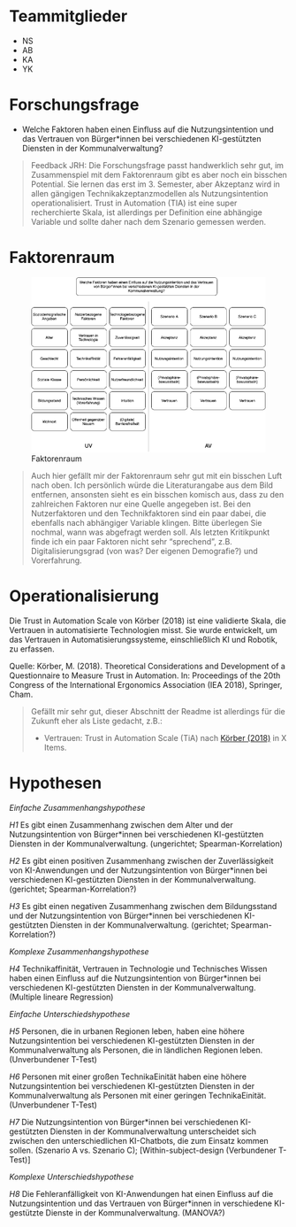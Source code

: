 # Teammitglieder

-   NS
-   AB
-   KA
-   YK

# Forschungsfrage

-   Welche Faktoren haben einen Einfluss auf die Nutzungsintention und
    das Vertrauen von Bürger\*innen bei verschiedenen KI-gestützten
    Diensten in der Kommunalverwaltung?

> Feedback JRH: Die Forschungsfrage passt handwerklich sehr gut, im
> Zusammenspiel mit dem Faktorenraum gibt es aber noch ein bisschen
> Potential. Sie lernen das erst im 3. Semester, aber Akzeptanz wird in
> allen gängigen Technikakzeptanzmodellen als Nutzungsintention
> operationalisiert. Trust in Automation (TIA) ist eine super
> recherchierte Skala, ist allerdings per Definition eine abhängige
> Variable und sollte daher nach dem Szenario gemessen werden.

# Faktorenraum

<figure>
<img src="readme_files/Faktorenraum_Gruppe%201.png"
alt="Faktorenraum" />
<figcaption aria-hidden="true">Faktorenraum</figcaption>
</figure>

> Auch hier gefällt mir der Faktorenraum sehr gut mit ein bisschen Luft
> nach oben. Ich persönlich würde die Literaturangabe aus dem Bild
> entfernen, ansonsten sieht es ein bisschen komisch aus, dass zu den
> zahlreichen Faktoren nur eine Quelle angegeben ist. Bei den
> Nutzerfaktoren und den Technikfaktoren sind ein paar dabei, die
> ebenfalls nach abhängiger Variable klingen. Bitte überlegen Sie
> nochmal, wann was abgefragt werden soll. Als letzten Kritikpunkt finde
> ich ein paar Faktoren nicht sehr “sprechend”, z.B.
> Digitalisierungsgrad (von was? Der eigenen Demografie?) und
> Vorerfahrung.

# Operationalisierung

Die Trust in Automation Scale von Körber (2018) ist eine validierte
Skala, die Vertrauen in automatisierte Technologien misst. Sie wurde
entwickelt, um das Vertrauen in Automatisierungssysteme, einschließlich
KI und Robotik, zu erfassen.

Quelle: Körber, M. (2018). Theoretical Considerations and Development of
a Questionnaire to Measure Trust in Automation. In: Proceedings of the
20th Congress of the International Ergonomics Association (IEA 2018),
Springer, Cham.

> Gefällt mir sehr gut, dieser Abschnitt der Readme ist allerdings für
> die Zukunft eher als Liste gedacht, z.B.:
>
> -   Vertrauen: Trust in Automation Scale (TiA) nach [Körber
>     (2018)](https://link.springer.com/chapter/10.1007/978-3-319-96074-6_2 "Körber, M.(2018. Theoretical Considerations and Development of a Questionnaire to Measure Trust in Automation. In: Proceedings of the 20th Congress of the International Ergonomics Association (IEA 2018), Springer, Cham.")
>     in X Items.

# Hypothesen

*Einfache Zusammenhangshypothese*

*H1* Es gibt einen Zusammenhang zwischen dem Alter und der
Nutzungsintention von Bürger\*innen bei verschiedenen KI-gestützten
Diensten in der Kommunalverwaltung. (ungerichtet; Spearman-Korrelation)

*H2* Es gibt einen positiven Zusammenhang zwischen der Zuverlässigkeit
von KI-Anwendungen und der Nutzungsintention von Bürger\*innen bei
verschiedenen KI-gestützten Diensten in der Kommunalverwaltung.
(gerichtet; Spearman-Korrelation?)

*H3* Es gibt einen negativen Zusammenhang zwischen dem Bildungsstand und
der Nutzungsintention von Bürger\*innen bei verschiedenen KI-gestützten
Diensten in der Kommunalverwaltung. (gerichtet; Spearman-Korrelation?)

*Komplexe Zusammenhangshypothese*

*H4* Technikaffinität, Vertrauen in Technologie und Technisches Wissen
haben einen Einfluss auf die Nutzungsintention von Bürger\*innen bei
verschiedenen KI-gestützten Diensten in der Kommunalverwaltung.
(Multiple lineare Regression)

*Einfache Unterschiedshypothese*

*H5* Personen, die in urbanen Regionen leben, haben eine höhere
Nutzungsintention bei verschiedenen KI-gestützten Diensten in der
Kommunalverwaltung als Personen, die in ländlichen Regionen leben.
(Unverbundener T-Test)

*H6* Personen mit einer großen TechnikaEinität haben eine höhere
Nutzungsintention bei verschiedenen KI-gestützten Diensten in der
Kommunalverwaltung als Personen mit einer geringen TechnikaEinität.
(Unverbundener T-Test)

*H7* Die Nutzungsintention von Bürger\*innen bei verschiedenen
KI-gestützten Diensten in der Kommunalverwaltung unterscheidet sich
zwischen den unterschiedlichen KI-Chatbots, die zum Einsatz kommen
sollen. (Szenario A vs. Szenario C); \[Within-subject-design
(Verbundener T- Test)\]

*Komplexe Unterschiedshypothese*

*H8* Die Fehleranfälligkeit von KI-Anwendungen hat einen Einfluss auf
die Nutzungsintention und das Vertrauen von Bürger\*innen in
verschiedene KI-gestützte Dienste in der Kommunalverwaltung. (MANOVA?)
